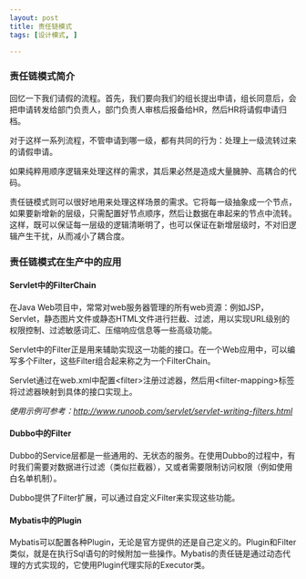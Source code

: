 ```yaml
---
layout: post
title: 责任链模式
tags: [设计模式, ]

---
```


### 责任链模式简介

回忆一下我们请假的流程。首先，我们要向我们的组长提出申请，组长同意后，会把申请转发给部门负责人，部门负责人审核后报备给HR，然后HR将请假申请归档。

对于这样一系列流程，不管申请到哪一级，都有共同的行为：处理上一级流转过来的请假申请。

如果纯粹用顺序逻辑来处理这样的需求，其后果必然是造成大量臃肿、高耦合的代码。

责任链模式则可以很好地用来处理这样场景的需求。它将每一级抽象成一个节点，如果要新增新的层级，只需配置好节点顺序，然后让数据在串起来的节点中流转。这样，既可以保证每一层级的逻辑清晰明了，也可以保证在新增层级时，不对旧逻辑产生干扰，从而减小了耦合度。



### 责任链模式在生产中的应用

#### Servlet中的FilterChain
在Java Web项目中，常常对web服务器管理的所有web资源：例如JSP，Servlet，静态图片文件或静态HTML文件进行拦截、过滤，用以实现URL级别的权限控制、过滤敏感词汇、压缩响应信息等一些高级功能。

Servlet中的Filter正是用来辅助实现这一功能的接口。在一个Web应用中，可以编写多个Filter，这些Filter组合起来称之为一个FilterChain。

Servlet通过在web.xml中配置&lt;filter>注册过滤器，然后用&lt;filter-mapping>标签将过滤器映射到具体的接口实现上。

*使用示例可参考：http://www.runoob.com/servlet/servlet-writing-filters.html*



#### Dubbo中的Filter
Dubbo的Service层都是一些通用的、无状态的服务。在使用Dubbo的过程中，有时我们需要对数据进行过滤（类似拦截器），又或者需要限制访问权限（例如使用白名单机制）。

Dubbo提供了Filter扩展，可以通过自定义Filter来实现这些功能。



#### Mybatis中的Plugin
Mybatis可以配置各种Plugin，无论是官方提供的还是自己定义的。Plugin和Filter类似，就是在执行Sql语句的时候附加一些操作。Mybatis的责任链是通过动态代理的方式实现的，它使用Plugin代理实际的Executor类。